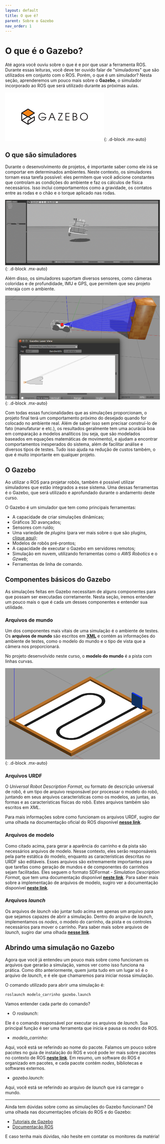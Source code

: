 ```yaml
---
layout: default
title: O que é?
parent: Sobre o Gazebo
nav_order: 1
---
```


# O que é o Gazebo?

Até agora você ouviu sobre o que é e por que usar a ferramenta ROS. Durante essas leituras, você deve ter ouvido falar de "simuladores" que são utilizados em conjunto com o ROS. Porém, o que é um simulador?
Nesta seção, aprenderemos um pouco mais sobre o **Gazebo**, o simulador incorporado ao ROS que será utilizado durante as próximas aulas.

![Logo do Gazebo](../assets/img/gazebo/gazebologo.png){: .d-block .mx-auto}

## O que são simuladores

Durante o desenvolvimento de projetos, é importante saber como ele irá se comportar em determinados ambientes. Neste contexto, os simuladores tornam essa tarefa possível: eles permitem que você adicione constantes que controlam as condições do ambiente e faz os cálculos de física necessários. Isso inclui comportamentos como a gravidade, os contatos entre as rodas e o chão e o torque aplicado nas rodas.

![Logo do Gazebo](../assets/gif/gazebo/gravityexample.gif){: .d-block .mx-auto}

Além disso, os simuladores suportam diversos sensores, como câmeras coloridas e de profundidade, IMU e GPS, que permitem que seu projeto interaja com o ambiente.

![Logo do Gazebo](../assets/img/gazebo/sensorexample.png){: .d-block .mx-auto}

Com todas essas funcionalidades que as simulações proporcionam, o projeto final terá um comportamento próximo do desejado quando for colocado no ambiente real. Além de saber isso sem precisar construí-lo de fato (manufaturar e etc.), os resultados geralmente tem uma acurácia boa em comparação a modelos analíticos (ou seja, que são modelados baseados em equações matemáticas de movimento), e ajudam a encontrar comportamentos inesperados do sistema, além de facilitar análise e diversos tipos de testes. Tudo isso ajuda na redução de custos também, o que é muito importante em qualquer projeto.

## O Gazebo

Ao utilizar o ROS para projetar robôs, também é possível utilizar simuladores que estão integrados a esse sistema. Uma dessas ferramentas é o Gazebo, que será utilizado e aprofundado durante o andamento deste curso.

O Gazebo é um simulador que tem como principais ferramentas:

- A capacidade de criar simulações dinâmicas;
- Gráficos 3D avançados;
- Sensores com ruído;
- Uma variedade de *plugins* (para ver mais sobre o que são plugins, [clique aqui](http://gazebosim.org/tutorials?tut=ros_gzplugins));
- Modelos de robôs pré-prontos;
- A capacidade de executar o Gazebo em servidores remotos;
- Simulação em nuvem, utilizando ferramentas como o *AWS Robotics* e o *Gzweb*;
- Ferramentas de linha de comando.

## Componentes básicos do Gazebo

As simulações feitas em Gazebo necessitam de alguns componentes para que possam ser executadas corretamente. Nesta seção, iremos entender um pouco mais o que é cada um desses componentes e entender sua utilidade.

### Arquivos de mundo

Um dos componentes mais vitais de uma simulação é o ambiente de testes. Os **arquivos de mundo** são escritos em [**XML**](https://www.w3schools.com/xml/) e contém as informações do ambiente de testes, como o modelo do mundo e o tipo de vista que a câmera nos proporcionará.

No projeto desenvolvido neste curso, o **modelo do mundo** é a pista com linhas curvas.

![Pista](../assets/img/gazebo/pista.png){: .d-block .mx-auto}

### Arquivos URDF

O *Universal Robot Description Format*, ou formato de descrição universal de robô, é um tipo de arquivo responsável por processar o modelo do robô, juntando em seus arquivos características como os modelos, as juntas, as formas e as características físicas do robô. Estes arquivos também são escritos em *XML*.

Para mais informações sobre como funcionam os arquivos URDF, sugiro dar uma olhada na documentação oficial do ROS disponível [**nesse link**](http://wiki.ros.org/urdf).

### Arquivos de modelo

Como citado acima, para gerar a aparência do carrinho e da pista são necessários arquivos de modelo. Nesse contexto, eles serão responsáveis pela parte estática do modelo, enquanto as características descritas no URDF são editáveis. Esses arquivos são extremamente importantes para que tarefas como geração de mundos e de componentes do carrinhos sejam facilitadas. Eles seguem o formato SDFormat - *Simulation Description Format*, que tem uma documentação disponível [**neste link**](http://sdformat.org/). Para saber mais sobre a implementação de arquivos de modelo, sugiro ver a documentação disponível [**neste link**](http://gazebosim.org/tutorials?tut=model_structure).

### Arquivos *launch*

Os arquivos de *launch* vão juntar tudo acima em apenas um arquivo para que sejamos capazes de abrir a simulação. Dentro do arquivo de *launch*, implementamos os *nodes*, o modelo do carrinho, da pista e os controles necessários para mover o carrinho. Para saber mais sobre arquivos de *launch*, sugiro dar uma olhada [**nesse link**](http://wiki.ros.org/roslaunch/XML).

## Abrindo uma simulação no Gazebo

Agora que você já entendeu um pouco mais sobre como funcionam os arquivos que gerarão a simulação, vamos ver como isso funciona na prática.
Como dito anteriormente, quem junta tudo em um lugar só é o arquivo de *launch*, e é ele que chamaremos para iniciar nossa simulação.

O comando utilizado para abrir uma simulação é:

``` ROS
roslaunch modelo_carrinho gazebo.launch
```

Vamos entender cada parte do comando?

- O *roslaunch*:

Ele é o comando responsável por executar os arquivos de *launch*. Sua principal função é ser uma ferramenta que inicia e pausa os *nodes* do ROS.

- *modelo_carrinho*:

Aqui, você está se referindo ao nome do pacote. Falamos um pouco sobre pacotes no guia de instalação do ROS e você pode ler mais sobre pacotes no contexto de ROS [**neste link**](http://wiki.ros.org/Packages). Em resumo, um software do ROS é organizado em pacotes, e cada pacote contém *nodes*, bibliotecas e softwares externos.

- *gazebo.launch*:

Aqui, você está se referindo ao arquivo de *launch* que irá carregar o mundo.

___

Ainda tem dúvidas sobre como as simulações do Gazebo funcionam? Dê uma olhada nas documentações oficiais do ROS e do Gazebo:

- [Tutoriais de Gazebo](http://gazebosim.org/tutorials)
- [Documentação ROS](http://wiki.ros.org/)

E caso tenha mais dúvidas, não hesite em contatar os monitores da matéria!

